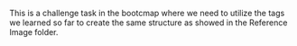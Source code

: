 This is a challenge task in the bootcmap
where we need to utilize the tags we learned so far
to create the same structure as showed in the Reference Image folder.

